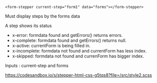 `<form-stepper current-step="form1" data="forms"></form-stepper>`

Must display steps by the forms data

A step shows its status
* x-error: formdata found and getErrors() returns errors.
* x-complete: formdata found and getErrors() returns null.
* x-active: currentForm is being filled in.
* x-incomplete: formdata not found and currentForm has less index.
* x-skipped: formdata not found and currenForm has bigger index.

Inputs : current-step and forms

https://codesandbox.io/s/stepper-html-css-g5tqs8?file=/src/style2.scss
